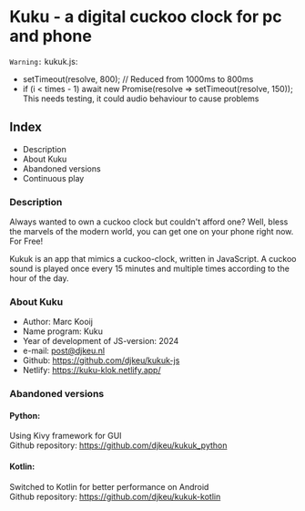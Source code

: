 # Kuku - a digital cuckoo clock for pc and phone


`Warning:` kukuk.js:
  - setTimeout(resolve, 800); // Reduced from 1000ms to 800ms
  - if (i < times - 1) await new Promise(resolve => setTimeout(resolve, 150));
  This needs testing, it could audio behaviour to cause problems


## Index

- Description
- About Kuku
- Abandoned versions
- Continuous play


### Description

Always wanted to own a cuckoo clock but couldn't afford one?
Well, bless the marvels of the modern world, you can get one on your phone right now. For Free!

Kukuk is an app that mimics a cuckoo-clock, written in JavaScript.
A cuckoo sound is played once every 15 minutes and multiple times according to the hour of the day.


### About Kuku

- Author: Marc Kooij
- Name program: Kuku
- Year of development of JS-version: 2024
- e-mail: post@djkeu.nl
- Github: https://github.com/djkeu/kukuk-js
- Netlify: https://kuku-klok.netlify.app/


### Abandoned versions

#### Python:
Using Kivy framework for GUI\
Github repository: https://github.com/djkeu/kukuk_python

#### Kotlin:
Switched to Kotlin for better performance on Android\
Github repository: https://github.com/djkeu/kukuk-kotlin


